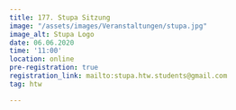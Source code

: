 ```yaml
---
title: 177. Stupa Sitzung
image: "/assets/images/Veranstaltungen/stupa.jpg"
image_alt: Stupa Logo
date: 06.06.2020
time: '11:00'
location: online
pre-registration: true
registration_link: mailto:stupa.htw.students@gmail.com
tag: htw

---
```

